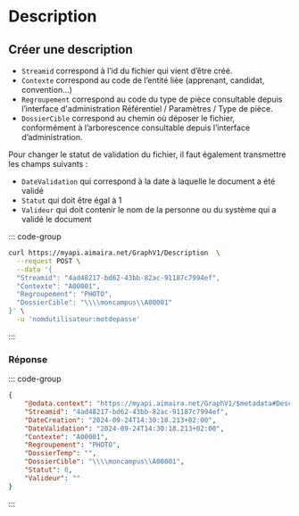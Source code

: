 # Description

## Créer une description

- `Streamid` correspond à l’id du fichier qui vient d’être créé.
- `Contexte` correspond au code de l’entité liée (apprenant, candidat, convention...)
- `Regroupement` correspond au code du type de pièce consultable depuis l’interface d'administration 
   Référentiel / Paramètres / Type de pièce.
- `DossierCible` correspond au chemin où déposer le fichier, conformément à l’arborescence consultable depuis 
   l’interface d’administration.

Pour changer le statut de validation du fichier, il faut également transmettre les champs suivants :

- `DateValidation` qui correspond à la date à laquelle le document a été validé
- `Statut` qui doit être égal à 1
- `Valideur` qui doit contenir le nom de la personne ou du système qui a validé le document

::: code-group

```bash [cURL]
curl https://myapi.aimaira.net/GraphV1/Description  \
  --request POST \
  --data '{
  "Streamid": "4ad48217-bd62-43bb-82ac-91187c7994ef",
  "Contexte": "A00001",
  "Regroupement": "PHOTO",
  "DossierCible": "\\\\moncampus\\A00001"
}' \
  -u 'nomdutilisateur:motdepasse'
```

:::

### Réponse

::: code-group

```json [JSON]
{
    "@odata.context": "https://myapi.aimaira.net/GraphV1/$metadata#Description/$entity",
    "Streamid": "4ad48217-bd62-43bb-82ac-91187c7994ef",
    "DateCreation": "2024-09-24T14:30:18.213+02:00",
    "DateValidation": "2024-09-24T14:30:18.213+02:00",
    "Contexte": "A00001",
    "Regroupement": "PHOTO",
    "DossierTemp": "",
    "DossierCible": "\\\\moncampus\\A00001",
    "Statut": 0,
    "Valideur": ""
}
```

:::
